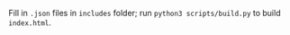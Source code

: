 Fill in ```.json``` files in ```includes``` folder; run ```python3 scripts/build.py``` to build ```index.html```.